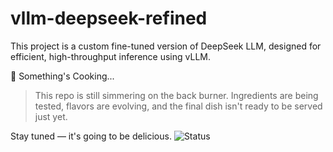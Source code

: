 # vllm-deepseek-refined

This project is a custom fine-tuned version of DeepSeek LLM, designed for efficient, high-throughput inference using vLLM.

🍳 Something's Cooking...

> This repo is still simmering on the back burner.
Ingredients are being tested, flavors are evolving,
and the final dish isn't ready to be served just yet.

Stay tuned — it's going to be delicious. 
![Status](https://img.shields.io/badge/status-simmering-orange)
